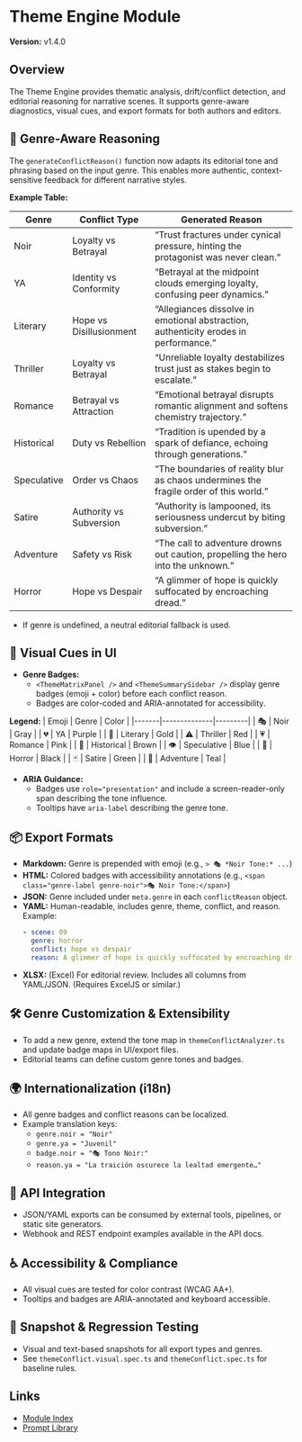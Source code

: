 # Theme Engine Module

**Version:** v1.4.0

## Overview
The Theme Engine provides thematic analysis, drift/conflict detection, and editorial reasoning for narrative scenes. It supports genre-aware diagnostics, visual cues, and export formats for both authors and editors.

<!-- MCP-DOC:genre-tone-aware -->

## 🧠 Genre-Aware Reasoning

The `generateConflictReason()` function now adapts its editorial tone and phrasing based on the input genre. This enables more authentic, context-sensitive feedback for different narrative styles.

**Example Table:**

| Genre        | Conflict Type             | Generated Reason |
|--------------|--------------------------|------------------|
| Noir         | Loyalty vs Betrayal       | “Trust fractures under cynical pressure, hinting the protagonist was never clean.” |
| YA           | Identity vs Conformity    | “Betrayal at the midpoint clouds emerging loyalty, confusing peer dynamics.” |
| Literary     | Hope vs Disillusionment   | “Allegiances dissolve in emotional abstraction, authenticity erodes in performance.” |
| Thriller     | Loyalty vs Betrayal       | “Unreliable loyalty destabilizes trust just as stakes begin to escalate.” |
| Romance      | Betrayal vs Attraction    | “Emotional betrayal disrupts romantic alignment and softens chemistry trajectory.” |
| Historical   | Duty vs Rebellion         | “Tradition is upended by a spark of defiance, echoing through generations.” |
| Speculative  | Order vs Chaos            | “The boundaries of reality blur as chaos undermines the fragile order of this world.” |
| Satire       | Authority vs Subversion   | “Authority is lampooned, its seriousness undercut by biting subversion.” |
| Adventure    | Safety vs Risk            | “The call to adventure drowns out caution, propelling the hero into the unknown.” |
| Horror       | Hope vs Despair           | “A glimmer of hope is quickly suffocated by encroaching dread.” |

- If genre is undefined, a neutral editorial fallback is used.

## 🎨 Visual Cues in UI

- **Genre Badges:**
  - `<ThemeMatrixPanel />` and `<ThemeSummarySidebar />` display genre badges (emoji + color) before each conflict reason.
  - Badges are color-coded and ARIA-annotated for accessibility.

**Legend:**
| Emoji | Genre        | Color   |
|-------|--------------|---------|
| 🎭    | Noir         | Gray    |
| 💔    | YA           | Purple  |
| 📘    | Literary     | Gold    |
| ⚠     | Thriller     | Red     |
| 💗    | Romance      | Pink    |
| 🏺    | Historical   | Brown   |
| 👁️    | Speculative  | Blue    |
| 🦇    | Horror       | Black   |
| 🃏    | Satire       | Green   |
| 🧭    | Adventure    | Teal    |

- **ARIA Guidance:**
  - Badges use `role="presentation"` and include a screen-reader-only span describing the tone influence.
  - Tooltips have `aria-label` describing the genre tone.

## 📦 Export Formats

- **Markdown:** Genre is prepended with emoji (e.g., `> 🎭 *Noir Tone:* ...`)
- **HTML:** Colored badges with accessibility annotations (e.g., `<span class="genre-label genre-noir">🎭 Noir Tone:</span>`)
- **JSON:** Genre included under `meta.genre` in each `conflictReason` object.
- **YAML:** Human-readable, includes genre, theme, conflict, and reason. Example:
  ```yaml
  - scene: 09
    genre: horror
    conflict: hope vs despair
    reason: A glimmer of hope is quickly suffocated by encroaching dread.
  ```
- **XLSX:** (Excel) For editorial review. Includes all columns from YAML/JSON. (Requires ExcelJS or similar.)

## 🛠️ Genre Customization & Extensibility
- To add a new genre, extend the tone map in `themeConflictAnalyzer.ts` and update badge maps in UI/export files.
- Editorial teams can define custom genre tones and badges.

## 🌍 Internationalization (i18n)
- All genre badges and conflict reasons can be localized.
- Example translation keys:
  - `genre.noir = "Noir"`
  - `genre.ya = "Juvenil"`
  - `badge.noir = "🎭 Tono Noir:"`
  - `reason.ya = "La traición oscurece la lealtad emergente…"`

## 🔗 API Integration
- JSON/YAML exports can be consumed by external tools, pipelines, or static site generators.
- Webhook and REST endpoint examples available in the API docs.

## ♿ Accessibility & Compliance
- All visual cues are tested for color contrast (WCAG AA+).
- Tooltips and badges are ARIA-annotated and keyboard accessible.

## 🧪 Snapshot & Regression Testing
- Visual and text-based snapshots for all export types and genres.
- See `themeConflict.visual.spec.ts` and `themeConflict.spec.ts` for baseline rules.

## Links
- [Module Index](../README.md)
- [Prompt Library](../../promptTemplates/themeEngine.prompt.md) 
